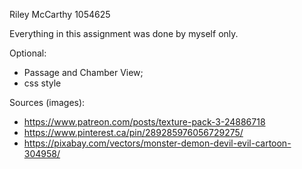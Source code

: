 Riley McCarthy
1054625

Everything in this assignment was done by myself only.

Optional:
  - Passage and Chamber View;
  - css style

Sources (images):
- https://www.patreon.com/posts/texture-pack-3-24886718
- https://www.pinterest.ca/pin/289285976056729275/
- https://pixabay.com/vectors/monster-demon-devil-evil-cartoon-304958/  
